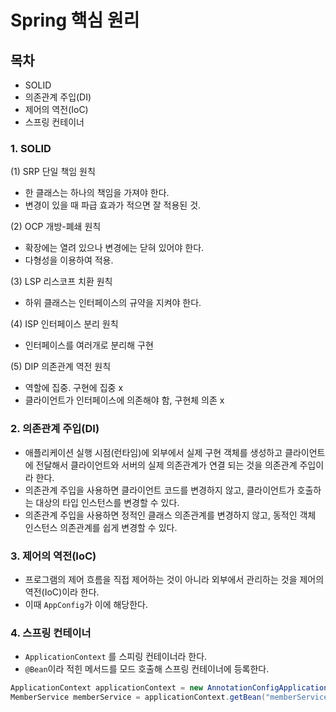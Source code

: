 # Spring 핵심 원리

## 목차
- SOLID
- 의존관계 주입(DI)
- 제어의 역전(IoC)
- 스프링 컨테이너


### 1. SOLID
(1) SRP 단일 책임 원칙
- 한 클래스는 하나의 책임을 가져야 한다.
- 변경이 있을 때 파급 효과가 적으면 잘 적용된 것.

(2) OCP 개방-폐쇄 원칙
- 확장에는 열려 있으나 변경에는 닫혀 있어야 한다.
- 다형성을 이용하여 적용.

(3) LSP 리스코프 치환 원칙
- 하위 클래스는 인터페이스의 규약을 지켜야 한다.

(4) ISP 인터페이스 분리 원칙
- 인터페이스를 여러개로 분리해 구현

(5) DIP 의존관계 역전 원칙
- 역할에 집중. 구현에 집중 x
- 클라이언트가 인터페이스에 의존해야 함, 구현체 의존 x

### 2. 의존관계 주입(DI)
- 애플리케이션 실행 시점(런타임)에 외부에서 실제 구현 객체를 생성하고 클라이언트에 전달해서
  클라이언트와 서버의 실제 의존관계가 연결 되는 것을 의존관계 주입이라 한다.
- 의존관계 주입을 사용하면 클라이언트 코드를 변경하지 않고, 클라이언트가 호출하는 대상의 타입
  인스턴스를 변경할 수 있다.
- 의존관계 주입을 사용하면 정적인 클래스 의존관계를 변경하지 않고, 동적인 객체 인스턴스 의존관계를
  쉽게 변경할 수 있다.
### 3. 제어의 역전(IoC)
- 프로그램의 제어 흐름을 직접 제어하는 것이 아니라 외부에서 관리하는 것을 제어의 역전(IoC)이라
  한다.
- 이때 ```AppConfig```가 이에 해당한다.
### 4. 스프링 컨테이너
- ```ApplicationContext``` 를 스피링 컨테이너라 한다.
- ```@Bean```이라 적힌 메서드를 모드 호출해 스프링 컨테이너에 등록한다.
```java
ApplicationContext applicationContext = new AnnotationConfigApplicationContext(AppConfig.class);
MemberService memberService = applicationContext.getBean("memberService", MemberService.class);
```